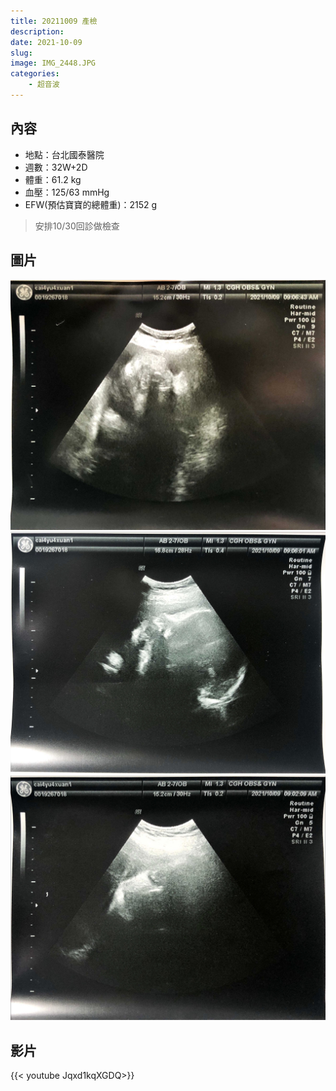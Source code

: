 ```yaml
---
title: 20211009 產檢
description: 
date: 2021-10-09
slug: 
image: IMG_2448.JPG
categories:
    - 超音波 
---
```


## 內容

* 地點：台北國泰醫院
* 週數：32W+2D
* 體重：61.2 kg  
* 血壓：125/63 mmHg
* EFW(預估寶寶的總體重)：2152 g

> 安排10/30回診做檢查

## 圖片

![](IMG_2448.JPG)  ![](IMG_2449.JPG)  ![](IMG_2450.JPG) 

## 影片

{{< youtube Jqxd1kqXGDQ>}}